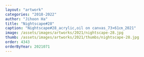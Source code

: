 ```yaml
---
layout: "artwork"
categories: "2018-2022"
author: "Jihoon Ha"
title: "Nightscape#28"
caption: "Nightscape#28_acrylic,oil on canvas_73×61㎝_2021"
image: /assets/images/artworks/2021/nightscape-28.jpg
thumb: /assets/images/artworks/2021/thumbs/nightscape-28.jpg
order: 4343
orderByYear: 2021071
---
```

